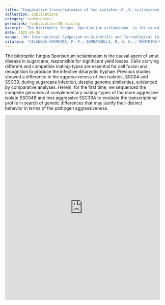 ```yaml
---
title: "Comparative transcriptomics of two isolates of _S. scitamineum_ with different levels of aggressiveness in sugarcane smut disease"
collection: publications
category: conferences
permalink: /publication/30_siicusp
excerpt: 'The biotrophic fungus _Sporisorium scitamineum_ is the causal agent of smut disease in sugarcane, responsible for significant yield losses. Cells carrying different and compatible mating-types are essential for cell fusion and recognition to produce the infective dikaryotic hyphae. Previous studies showed a difference in the aggressiveness of two isolates, SSC04 and SSC39, during sugarcane infection, despite genome similarities, evidenced by comparative analyses. Herein, for the first time, we sequenced the complete genomes of complementary mating-types of the more aggressive isolate SSC04B and less aggressive SSC39A to evaluate the transcriptional profile in search of genetic differences that may justify their distinct behavior in terms of the pathogen aggressiveness.'
date: 2022-10-26
venue: '30º International Symposium on Scientific and Technological Initiation (SIICUSP)'
citation: 'VILANOVA-FERREIRA, P. F.; BOMBARDELLI, R. G. H. ; MONTEIRO-VITORELLO, C. B.  Comparative transcriptomics of two isolates of _S. scitamineum_ with different levels of aggressiveness in sugarcane smut disease In: 30º International Symposium on Scientific and Technological Initiation (SIICUSP), 2021. '
---
```


The biotrophic fungus Sporisorium scitamineum is the causal agent of smut disease in sugarcane, responsible for significant yield losses. Cells carrying different and compatible mating-types are essential for cell fusion and recognition to produce the infective dikaryotic hyphae. Previous studies showed a difference in the aggressiveness of two isolates, SSC04 and SSC39, during sugarcane infection, despite genome similarities, evidenced by comparative analyses. Herein, for the first time, we sequenced the complete genomes of complementary mating-types of the more aggressive isolate SSC04B and less aggressive SSC39A to evaluate the transcriptional profile in search of genetic differences that may justify their distinct behavior in terms of the pathogen aggressiveness.

<embed src="https://pedrofvilanova.github.io/files/siicusp_30.pdf" width="100%" height="600px" type="application/pdf"/> 
